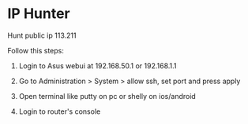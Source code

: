 # IP Hunter
Hunt public ip 113.211

Follow this steps:

1. Login to Asus webui at 192.168.50.1 or 192.168.1.1

2. Go to Administration > System > allow ssh, set port and press apply

3. Open terminal like putty on pc or shelly on ios/android

4. Login to router's console
